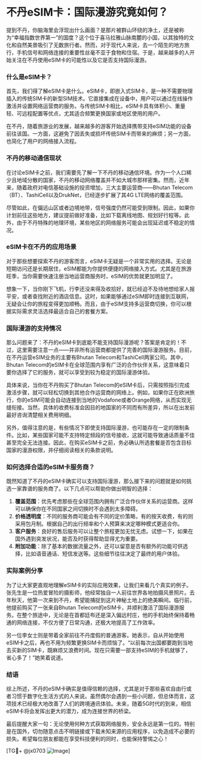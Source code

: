 # 不丹eSIM卡：国际漫游究竟如何？

提到不丹，你脑海里会浮现出什么画面？是那片被群山环绕的净土，还是被称为“幸福指数世界第一”的国度？这个位于喜马拉雅山脉南麓的小国，以其独特的文化和自然美景吸引了无数旅行者。然而，对于现代人来说，去一个陌生的地方旅行，手机信号和网络连接的重要性丝毫不亚于食物和住宿。于是，越来越多的人开始关注在不丹使用eSIM卡的可能性以及它是否支持国际漫游。

### 什么是eSIM卡？

首先，我们得了解eSIM卡是什么。eSIM卡，即嵌入式SIM卡，是一种不需要物理插入的传统SIM卡的新型SIM技术。它直接集成在设备中，用户可以通过在线操作激活并设置网络运营商的服务。与传统SIM卡相比，eSIM卡具有体积小、重量轻、可远程配置等优点，尤其适合频繁更换国家或地区使用的用户。

在不丹，随着旅游业的发展，越来越多的游客开始选择携带支持eSIM功能的设备前往该国。一方面，这避免了因丢失或损坏传统SIM卡而带来的麻烦；另一方面，也简化了用户的网络接入流程。

### 不丹的移动通信现状

在讨论eSIM卡之前，我们需要先了解一下不丹的移动通信环境。作为一个人口稀少且地域分散的国家，不丹的移动网络覆盖并不如大城市那样密集。然而，近年来，随着政府对电信基础设施的投资增加，三大主要运营商——Bhutan Telecom（BT）、TashiCell以及DrukNet，已经逐步扩展了其4G LTE网络的覆盖范围。

尽管如此，在偏远山区或者边境地带，信号强度仍然可能受到限制。因此，如果你计划前往这些地方，建议提前做好准备，比如下载离线地图、规划好行程等。此外，由于不丹特殊的地理环境，某些地区的网络服务可能会出现延迟或不稳定的情况。

### eSIM卡在不丹的应用场景

对于那些想要探索不丹的游客而言，eSIM卡无疑是一个非常实用的选择。无论是短期访问还是长期居住，eSIM都能为你提供便捷的网络接入方式。尤其是在旅游旺季，当你需要快速注册当地运营商服务时，eSIM的优势就更加明显了。

想象一下，当你刚下飞机，行李还没来得及收拾好，就已经迫不及待地想给家人报平安，或者查找附近的酒店信息。这时，如果能够通过eSIM即时连接到互联网，无疑会让你的旅程变得更加顺畅。而且，由于eSIM支持多运营商切换，你可以根据实际需求灵活选择最适合自己的套餐方案。

### 国际漫游的支持情况

那么问题来了：不丹的eSIM卡到底能不能支持国际漫游呢？答案是肯定的！不过，这里需要注意一点——并非所有运营商都提供了完善的国际漫游服务。目前，在不丹运营eSIM业务的主要有Bhutan Telecom和TashiCell两家公司。其中，Bhutan Telecom的eSIM卡在全球范围内享有广泛的合作伙伴关系，这意味着只要你选择了它的服务，就可以享受到较为稳定的国际漫游体验。

具体来说，当你在不丹购买了Bhutan Telecom的eSIM卡后，只需按照指引完成激活步骤，就可以轻松切换到其他合作运营商的网络上。例如，如果你正在欧洲旅行，你的eSIM可能会自动连接到当地的Vodafone或者Orange网络，从而实现无缝衔接。当然，具体的收费标准会因目的地国家的不同而有所差异，所以在出发前最好咨询清楚相关费用明细。

另外，值得注意的是，有些情况下即使支持国际漫游，也可能存在一定的限制条件。比如，某些国家可能不支持特定频段的信号接收，这就可能导致通话质量不佳甚至完全无法连接。因此，在购买eSIM卡之前，务必确认所选套餐是否包含目标国家的漫游权限，并仔细阅读相关的条款说明。

### 如何选择合适的eSIM卡服务商？

既然知道了不丹的eSIM卡确实可以支持国际漫游，那么接下来的问题就是如何挑选一家靠谱的服务商了。以下几点可以帮助你做出明智的选择：

1. **覆盖范围**：优先考虑那些在全球范围内拥有广泛合作伙伴关系的运营商。这样可以确保你在不同国家之间切换时不会遇到太多障碍。
2. **价格透明度**：不同的服务商可能会有不同的定价策略，有的按天收费，有的则采用包月制。根据自己的出行频率和个人预算来决定哪种模式更适合你。
3. **客户服务**：良好的售后服务可以让整个旅程更加无忧无虑。试想一下，如果在国外遇到突发状况，能否及时获得帮助显得尤为重要。
4. **附加功能**：除了基本的数据流量之外，还可以留意是否有额外的功能可供选择，比如语音通话、短信发送等。这些细节往往决定了最终的用户体验。

### 实际案例分享

为了让大家更直观地理解eSIM卡的实际应用效果，让我们来看几个真实的例子。张先生是一位热爱冒险的摄影师，他经常独自一人前往世界各地拍摄风景照片。去年秋天，他第一次来到不丹，希望能捕捉到这片神秘土地上的绝美瞬间。临行前，他提前购买了一张来自Bhutan Telecom的eSIM卡，并顺利激活了国际漫游服务。在整个旅途中，无论是在首都廷布还是深入偏远村庄，他的手机始终保持着畅通的网络连接，不仅方便了日常沟通，还极大地提高了工作效率。

另一位李女士则是带着全家前往不丹度假的普通游客。她表示，自从开始使用eSIM卡之后，再也不用为频繁更换SIM卡而烦恼了。“以前每次出国都要跑到当地去买新的SIM卡，既麻烦又浪费时间。现在只需要一部支持eSIM的手机就够了，省心多了！”她笑着说道。

### 结语

综上所述，不丹的eSIM卡确实是值得信赖的选择，尤其是对于那些喜欢自由行或者习惯于数字化生活方式的人来说。虽然偶尔会遇到一些小问题，但总体而言，这项技术已经极大地改善了人们的跨境通讯体验。未来，随着5G时代的到来，相信eSIM卡将会发挥出更大的潜力，成为连接世界的桥梁。

最后提醒大家一句：无论使用何种方式获取网络服务，安全永远是第一位的。特别是在国外，切勿随意点击不明链接或下载未知来源的应用程序，以免造成不必要的损失。希望每位朋友都能在享受科技便利的同时，也能保持警惕之心！

[TG💪+ @jx0703 ![Image](https://github.com/user-attachments/assets/dbca1d08-cadb-493c-b0ec-ad6f7a83f270)]